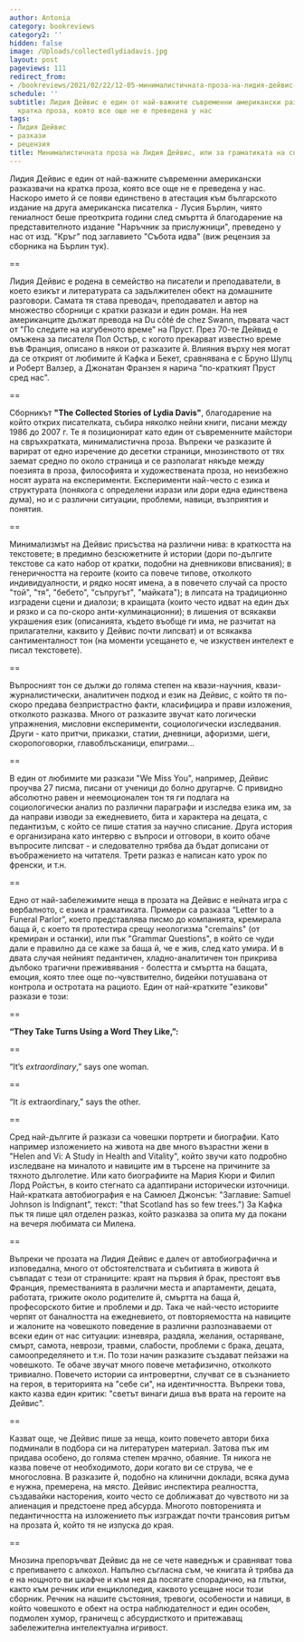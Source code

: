 ```yaml
---
author: Antonia
category: bookreviews
category2: ''
hidden: false
image: /Uploads/collectedlydiadavis.jpg
layout: post
pageviews: 111
redirect_from:
- /bookreviews/2021/02/22/12-05-минималистичната-проза-на-лидия-дейвис-или-светът-като-език
schedule: ''
subtitle: Лидия Дейвис е един от най-важните съвременни американски разказвачи на
  кратка проза, която все още не е преведена у нас
tags:
- Лидия Дейвис
- разкази
- рецензия
title: Минималистичната проза на Лидия Дейвис, или за граматиката на света
---
```


Лидия Дейвис е един от най-важните съвременни американски разказвачи на кратка проза, която все още не е преведена у нас. Наскоро името й се появи единствено в атестация към българското издание на друга американска писателка - Лусия Бърлин, чиято гениалност беше преоткрита години след смъртта й благодарение на представителното издание "Наръчник за прислужници", преведено у нас от изд. "Кръг" под заглавието "Събота идва" (виж рецензия за сборника на Бърлин тук). 

\==

Лидия Дейвис е родена в семейство на писатели и преподаватели, в което езикът и литературата са задължителен обект на домашните разговори. Самата тя става преводач, преподавател и автор на множество сборници с кратки разкази и един роман. На нея американците дължат превода на Du côté de chez Swann, първата част от "По следите на изгубеното време" на Пруст. През 70-те Дейвид е омъжена за писателя Пол Остър, с когото прекарват известно време във Франция, описано в някои от разказите й. Влияния върху нея могат да се открият от любимите й Кафка и Бекет, сравнявана е с Бруно Шулц и Роберт Валзер, а Джонатан Франзен я нарича "по-краткият Пруст сред нас". 

\==

Сборникът **"The Collected Stories of Lydia Davis"**, благодарение на който открих писателката, събира няколко нейни книги, писани между 1986 до 2007 г. Те я позиционират като един от съвременните майстори на свръхкратката, минималистична проза. Въпреки че разказите й варират от едно изречение до десетки страници, мнозинството от тях заемат средно по около страница и се разполагат някъде между поезията в проза, философията и художествената проза, но неизбежно носят аурата на експерименти. Експерименти най-често с езика и структурата (понякога с определени изрази или дори една единствена дума), но и с различни ситуации, проблеми, навици, възприятия и понятия.

\==

Минимализмът на Дейвис присъства на различни нива: в краткостта на текстовете; в предимно безсюжетните й истории (дори по-дългите текстове са като набор от кратки, подобни на дневникови  вписвания); в генеричността на героите (които са повече типове, отколкото индивидуалности, и рядко носят имена, а в повечето случай са просто "той", "тя", "бебето", "съпругът", "майката"); в липсата на традиционно изградени сцени и диалози; в краищата (които често идват на един дъх и рязко и са по-скоро анти-кулминационни); в лишения от всякакви украшения език (описанията, където въобще ги има, не разчитат на прилагателни, каквито у Дейвис почти липсват) и от всякаква сантименталност тон (на моменти усещането е, че изкуствен интелект е писал текстовете). 

\==

Въпросният тон се дължи до голяма степен на квази-научния, квази-журналистически, аналитичен подход и език на Дейвис, с който тя по-скоро предава безпристрастно факти, класифицира и прави изложения, отколкото разказва. Много от разказите звучат като логически упражнения, мисловни експерименти, социологически изследвания. Други - като притчи, приказки, статии, дневници, афоризми, шеги, скоропоговорки, главоблъсканици, епиграми... 

\==

В един от любимите ми разкази "We Miss You", например, Дейвис проучва 27 писма, писани от ученици до болно другарче. С привидно абсолютно равен и неемоционален тон тя ги подлага на социологически анализ по различни параграфи и изследва езика им, за да направи изводи за ежедневието, бита и характера на децата, с педантизъм, с който се пише статия за научно списание. Друга история е организирана като интервю с въпроси и отговори, в които обаче въпросите липсват - и следователно трябва да бъдат дописани от въображението на читателя. Трети разказ е написан като урок по френски, и т.н.

\==

Едно от най-забележимите неща в прозата на Дейвис е нейната игра с вербалното, с езика и граматиката. Примери са разказа “Letter to a Funeral Parlor”, което представлява писмо до компанията, кремирала баща й, с което тя протестира срещу неологизма "cremains" (от кремиран и останки), или пък "Grammar Questions", в който се чуди дали е правилно да се каже за баща й, че е жив, след като умира. И в двата случая нейният педантичен, хладно-аналитичен тон прикрива дълбоко трагични преживявания - болестта и смъртта на бащата, емоция, която тлее още по-чувствително, бидейки потушавана от контрола и остротата на рациото. Един от най-кратките "езикови" разкази е този:

\==

**“They Take Turns Using a Word They Like,”:**

\==

“It’s *extraordinary*,” says one woman.

\==

“It *is* extraordinary,” says the other.

\==

Сред най-дългите й разкази са човешки портрети и биографии. Като например изложението на живота на две много възрастни жени в "Helen and Vi: A Study in Health and Vitality", който звучи като подробно изследване на миналото и навиците им в търсене на причините за тяхното дълголетие. Или като биографиите на Мария Кюри и Филип Лорд Ройстън, в които стегнато са адаптирани исторически източници. Най-кратката автобиография е на Самюел Джонсън: "Заглавие: Samuel Johnson is Indignant", текст: "that Scotland has so few trees.") За Кафка пък тя пише цял отделен разказ, който разказва за опита му да покани на вечеря любимата си Милена. 

\==

Въпреки че прозата на Лидия Дейвис е далеч от автобиографична и изповедална, много от обстоятелствата и събитията в живота й съвпадат с тези от страниците: краят на първия й брак, престоят във Франция, преместванията в различни места и апартаменти, децата, работата, грижите около родителите й, смъртта на баща й, професорското битие и проблеми и др. Така че най-често историите черпят от баналността на ежедневието, от повторяемостта на навиците и жалоните на човешкото поведение в различни разпознаваеми от всеки един от нас ситуации: изневяра, раздяла, желания, остаряване, смърт, самота, неврози, травми, слабости, проблеми с брака, децата, самоопределянето и т.н. По този начин разказите създават пейзажи на човешкото. Те обаче звучат много повече метафизично, отколкото тривиално. Повечето истории са интровертни, случват се в съзнанието на героя, в територията на "себе си", на идентичността. Въпреки това, както казва един критик: "светът винаги диша във врата на героите на Дейвис". 

\==

Казват още, че Дейвис пише за неща, които повечето автори биха подминали в подбора си на литературен материал. Затова пък им придава особено, до голяма степен мрачно, обаяние. Тя никога не казва повече от необходимото, дори когато ви се струва, че е многословна. В разказите й, подобно на клинични доклади, всяка дума е нужна, премерена, на място. Дейвис инспектира реалността, създавайки насторения, които често се доближават до чувството ни за алиенация и предстоене пред абсурда. Многото повторенията и педантичността на изложението пък изграждат почти трансовия ритъм на прозата й, който тя не изпуска до края.

\==

Мнозина препоръчват Дейвис да не се чете наведнъж и сравняват това с препиването с алкохол. Напълно съгласна съм, че книгата й трябва да е на нощното ви шкафче и към нея да посягате спорадично, на глътки, както към речник или енциклопедия, каквото усещане носи този сборник. Речник на нашите състояния, тревоги, особености и навици, в който човешкото е обект на остра наблюдателност и един особен, подмолен хумор, граничещ с абсурдисткото и притежаващ забележителна интелектуална игривост.